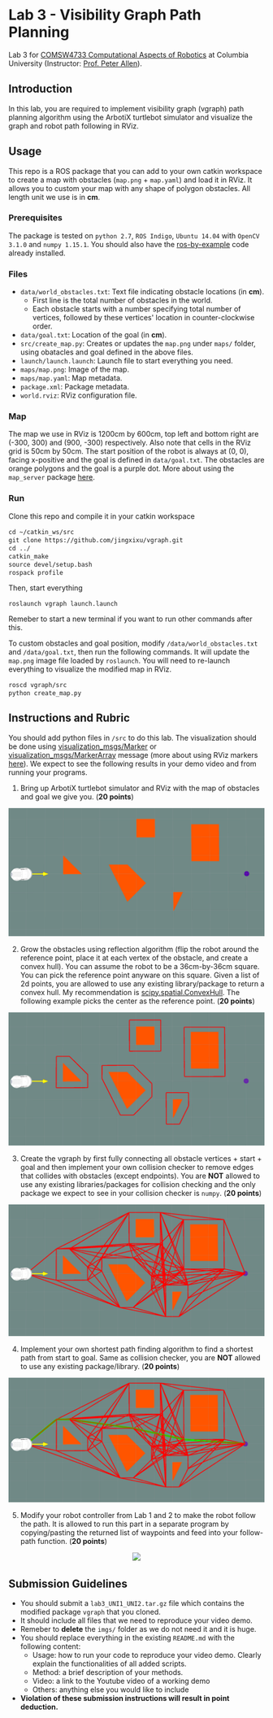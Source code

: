 # Lab 3 - Visibility Graph Path Planning
Lab 3 for [COMSW4733 Computational Aspects of Robotics](http://www.cs.columbia.edu/~allen/F18/index.html) at Columbia University (Instructor: [Prof. Peter Allen](http://www.cs.columbia.edu/~allen/)).

## Introduction
In this lab, you are required to implement visibility graph (vgraph) path planning algorithm using the ArbotiX turtlebot simulator and visualize the graph and robot path following in RViz.

## Usage
This repo is a ROS package that you can add to your own catkin workspace to create a map with obstacles (`map.png` + `map.yaml`) and load it in RViz. It allows you to custom your map with any shape of polygon obstacles. All length unit we use is in **cm**.

### Prerequisites
The package is tested on `python 2.7`, `ROS Indigo`, `Ubuntu 14.04` with `OpenCV 3.1.0` and `numpy 1.15.1`. You should also have the [ros-by-example](https://github.com/pirobot/rbx1.git) code already installed.

### Files
- `data/world_obstacles.txt`: Text file indicating obstacle locations (in **cm**).
  - First line is the total number of obstacles in the world.
  - Each obstacle starts with a number specifying total number of vertices, followed by these vertices' location in counter-clockwise order.
- `data/goal.txt`: Location of the goal (in **cm**).
- `src/create_map.py`: Creates or updates the `map.png` under `maps/` folder, using obatacles and goal defined in the above files.
- `launch/launch.launch`: Launch file to start everything you need.
- `maps/map.png`: Image of the map.
- `maps/map.yaml`: Map metadata.
- `package.xml`: Package metadata.
- `world.rviz`: RViz configuration file.

### Map
The map we use in RViz is 1200cm by 600cm, top left and bottom right are (-300, 300) and (900, -300) respectively. Also note that cells in the RViz grid is 50cm by 50cm. The start position of the robot is always at (0, 0), facing x-positive and the goal is defined in `data/goal.txt`. The obstacles are orange polygons and the goal is a purple dot. More about using the `map_server` package [here](http://wiki.ros.org/map_server).

### Run
Clone this repo and compile it in your catkin workspace
```
cd ~/catkin_ws/src
git clone https://github.com/jingxixu/vgraph.git
cd ../
catkin_make
source devel/setup.bash
rospack profile
```

Then, start everything
```
roslaunch vgraph launch.launch
```

Remeber to start a new terminal if you want to run other commands after this.

To custom obstacles and goal position, modify `/data/world_obstacles.txt` and `/data/goal.txt`, then run the following commands. It will update the `map.png` image file loaded by `roslaunch`. You will need to re-launch everything to visualize the modified map in RViz.
```
roscd vgraph/src
python create_map.py
```

## Instructions and Rubric
You should add python files in `/src` to do this lab. The visualization should be done using [visualization_msgs/Marker](http://docs.ros.org/api/visualization_msgs/html/msg/Marker.html) or [visualization_msgs/MarkerArray](http://docs.ros.org/api/visualization_msgs/html/msg/MarkerArray.html) message (more about using RViz markers [here](http://wiki.ros.org/rviz/DisplayTypes/Marker)). We expect to see the following results in your demo video and from running your programs.

1. Bring up ArbotiX turtlebot simulator and RViz with the map of obstacles and goal we give you. (**20 points**)
<p align="center">
  <img src="imgs/map.png">
</p>

2. Grow the obstacles using reflection algorithm (flip the robot around the reference point, place it at each vertex of the obstacle, and create a convex hull). You can assume the robot to be a 36cm-by-36cm square. You can pick the reference point anyware on this square. Given a list of 2d points, you are allowed to use any existing library/package to return a convex hull. My recommendation is [scipy.spatial.ConvexHull](https://docs.scipy.org/doc/scipy/reference/generated/scipy.spatial.ConvexHull.html). The following example picks the center as the reference point. (**20 points**)
<p align="center">
  <img src="imgs/grown.png">
</p>

3. Create the vgraph by first fully connecting all obstacle vertices + start + goal and then implement your own collision checker to remove edges that collides with obstacles (except endpoints). You are **NOT** allowed to use any existing libraries/packages for collision checking and the only package we expect to see in your collision checker is `numpy`. (**20 points**)
<p align="center">
  <img src="imgs/graph.png">
</p>

4. Implement your own shortest path finding algorithm to find a shortest path from start to goal. Same as collision checker, you are **NOT** allowed to use any existing package/library. (**20 points**)
<p align="center">
  <img src="imgs/path.png">
</p>

5. Modify your robot controller from Lab 1 and 2 to make the robot follow the path. It is allowed to run this part in a separate program by copying/pasting the returned list of waypoints and feed into your follow-path function. (**20 points**)
<p align="center">
  <img src="imgs/demo.gif">
</p>

## Submission Guidelines
- You should submit a `lab3_UNI1_UNI2.tar.gz` file which contains the modified package `vgraph` that you cloned.
- It should include all files that we need to reproduce your video demo.
- Remeber to **delete** the `imgs/` folder as we do not need it and it is huge.
- You should replace everything in the existing `README.md` with the following content:
	- Usage: how to run your code to reproduce your video demo. Clearly explain the functionalities of all added scripts.
	- Method: a brief description of your methods.
	- Video: a link to the Youtube video of a working demo
	- Others: anything else you would like to include
- **Violation of these submission instructions will result in point deduction.**
